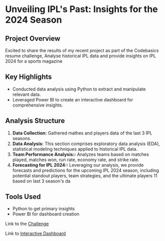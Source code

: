 # Unveiling IPL's Past: Insights for the 2024 Season

## Project Overview

Excited to share the results of my recent project as part of the Codebasics resume challenge, Analyse historical IPL data and provide insights on IPL 2024 for a sports magazine
## Key Highlights

- Conducted data analysis using Python to extract and manipulate relevant data.
- Leveraged Power BI to create an interactive dashboard for comprehensive insights.

## Analysis Structure

1. **Data Collection:** Gathered mathes and players data of the last 3 IPL seasons.
2. **Data Analysis:** This section comprises exploratory data analysis (EDA), statistical modeling techniques applied to historical IPL data.
3. **Team Performance Analysis::** Analyzes teams based on matches played, matches won, run rate, economy rate, and strike rate.
4. **Forecasting for IPL 2024::** Leveraging our analysis, we provide forecasts and predictions for the upcoming IPL 2024 season, including potential standout players, team strategies, and the ultimate players 11 based on last 3 season's da

## Tools Used

- Python to get primary insights
- Power BI for dashboard creation



Link to the [Challenge](https://codebasics.io/challenge/codebasics-resume-project-challenge)

Link to [Interactive Dashboard](http://surl.li/sbsjh)
